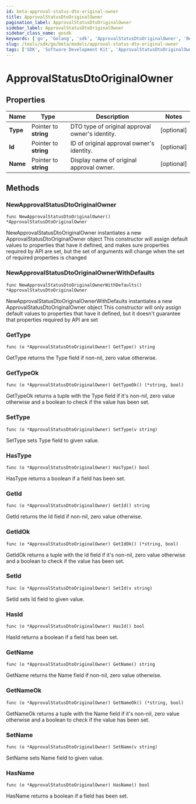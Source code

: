 ```yaml
---
id: beta-approval-status-dto-original-owner
title: ApprovalStatusDtoOriginalOwner
pagination_label: ApprovalStatusDtoOriginalOwner
sidebar_label: ApprovalStatusDtoOriginalOwner
sidebar_class_name: gosdk
keywords: ['go', 'Golang', 'sdk', 'ApprovalStatusDtoOriginalOwner', 'BetaApprovalStatusDtoOriginalOwner'] 
slug: /tools/sdk/go/beta/models/approval-status-dto-original-owner
tags: ['SDK', 'Software Development Kit', 'ApprovalStatusDtoOriginalOwner', 'BetaApprovalStatusDtoOriginalOwner']
---
```


# ApprovalStatusDtoOriginalOwner

## Properties

Name | Type | Description | Notes
------------ | ------------- | ------------- | -------------
**Type** | Pointer to **string** | DTO type of original approval owner&#39;s identity. | [optional] 
**Id** | Pointer to **string** | ID of original approval owner&#39;s identity. | [optional] 
**Name** | Pointer to **string** | Display name of original approval owner. | [optional] 

## Methods

### NewApprovalStatusDtoOriginalOwner

`func NewApprovalStatusDtoOriginalOwner() *ApprovalStatusDtoOriginalOwner`

NewApprovalStatusDtoOriginalOwner instantiates a new ApprovalStatusDtoOriginalOwner object
This constructor will assign default values to properties that have it defined,
and makes sure properties required by API are set, but the set of arguments
will change when the set of required properties is changed

### NewApprovalStatusDtoOriginalOwnerWithDefaults

`func NewApprovalStatusDtoOriginalOwnerWithDefaults() *ApprovalStatusDtoOriginalOwner`

NewApprovalStatusDtoOriginalOwnerWithDefaults instantiates a new ApprovalStatusDtoOriginalOwner object
This constructor will only assign default values to properties that have it defined,
but it doesn't guarantee that properties required by API are set

### GetType

`func (o *ApprovalStatusDtoOriginalOwner) GetType() string`

GetType returns the Type field if non-nil, zero value otherwise.

### GetTypeOk

`func (o *ApprovalStatusDtoOriginalOwner) GetTypeOk() (*string, bool)`

GetTypeOk returns a tuple with the Type field if it's non-nil, zero value otherwise
and a boolean to check if the value has been set.

### SetType

`func (o *ApprovalStatusDtoOriginalOwner) SetType(v string)`

SetType sets Type field to given value.

### HasType

`func (o *ApprovalStatusDtoOriginalOwner) HasType() bool`

HasType returns a boolean if a field has been set.

### GetId

`func (o *ApprovalStatusDtoOriginalOwner) GetId() string`

GetId returns the Id field if non-nil, zero value otherwise.

### GetIdOk

`func (o *ApprovalStatusDtoOriginalOwner) GetIdOk() (*string, bool)`

GetIdOk returns a tuple with the Id field if it's non-nil, zero value otherwise
and a boolean to check if the value has been set.

### SetId

`func (o *ApprovalStatusDtoOriginalOwner) SetId(v string)`

SetId sets Id field to given value.

### HasId

`func (o *ApprovalStatusDtoOriginalOwner) HasId() bool`

HasId returns a boolean if a field has been set.

### GetName

`func (o *ApprovalStatusDtoOriginalOwner) GetName() string`

GetName returns the Name field if non-nil, zero value otherwise.

### GetNameOk

`func (o *ApprovalStatusDtoOriginalOwner) GetNameOk() (*string, bool)`

GetNameOk returns a tuple with the Name field if it's non-nil, zero value otherwise
and a boolean to check if the value has been set.

### SetName

`func (o *ApprovalStatusDtoOriginalOwner) SetName(v string)`

SetName sets Name field to given value.

### HasName

`func (o *ApprovalStatusDtoOriginalOwner) HasName() bool`

HasName returns a boolean if a field has been set.


